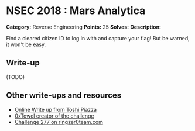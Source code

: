 # NSEC 2018 : Mars Analytica

**Category:** Reverse Engineering
**Points:** 25
**Solves:**
**Description:**

Find a cleared citizen ID to log in with and capture your flag! But be warned, it won't be easy.

## Write-up

(TODO)

## Other write-ups and resources

- [Online Write up from Toshi Piazza](https://blog.rpis.ec/2018/05/northsec-2018-marsanalytica.html)
- [0xTowel creator of the challenge](https://github.com/0xTowel/MarsAnalytica)
- [Challenge 277 on ringzer0team.com](https://ringzer0team.com/challenges/277)